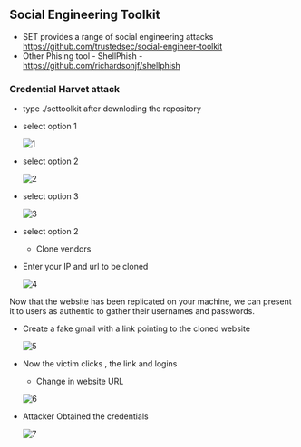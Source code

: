 ## Social Engineering Toolkit
 
+ SET provides a range of social engineering attacks https://github.com/trustedsec/social-engineer-toolkit
+ Other Phising tool - ShellPhish - https://github.com/richardsonjf/shellphish
### Credential Harvet attack

+ type ./settoolkit after downloding the repository
+ select option 1

  ![1](https://github.com/Kr1shna02/Hack_Flow/assets/117007783/90e26170-7df8-4154-af95-62d1c7badf4f)

+ select option 2
  
  ![2](https://github.com/Kr1shna02/Hack_Flow/assets/117007783/0b39b957-219d-45e5-8690-a19faf2c3737)

+ select option 3

  ![3](https://github.com/Kr1shna02/Hack_Flow/assets/117007783/436e8217-0d0a-4fd4-b136-30d05b9ab937)

+ select option 2

  + Clone vendors

+ Enter your IP and url to be cloned

  ![4](https://github.com/Kr1shna02/Hack_Flow/assets/117007783/6ee06154-888c-4e3d-9ca6-79caca11316c)



Now that the website has been replicated on your machine, we can present it to users as authentic to gather their usernames and passwords.
+ Create a fake gmail with a link pointing to the cloned website

  ![5](https://github.com/Kr1shna02/Hack_Flow/assets/117007783/c7b68daa-f174-435d-83ad-2c473c416f44)

+ Now the victim clicks , the link and logins
  + Change in website URL
  
  ![6](https://github.com/Kr1shna02/Hack_Flow/assets/117007783/9b68960f-ca32-4d59-9b40-bc5955f92fcb)

+ Attacker Obtained the credentials

  ![7](https://github.com/Kr1shna02/Hack_Flow/assets/117007783/ad8f4e73-9caf-4470-9cc3-0f149e5ad21f)

